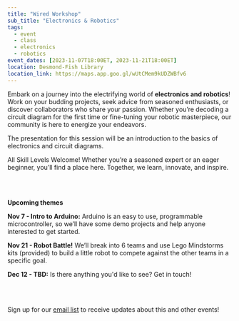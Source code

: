 ```yaml
---
title: "Wired Workshop"
sub_title: "Electronics & Robotics"
tags:
  - event
  - class
  - electronics
  - robotics
event_dates: [2023-11-07T18:00ET, 2023-11-21T18:00ET]
location: Desmond-Fish Library
location_link: https://maps.app.goo.gl/wUtCMem9kUDZWBfv6
---
```

Embark on a journey into the electrifying world of **electronics and robotics**!  Work on your budding projects, seek advice from seasoned enthusiasts, or discover collaborators who share your passion. Whether you’re decoding a circuit diagram for the first time or fine-tuning your robotic masterpiece, our community is here to energize your endeavors.


The presentation for this session will be an introduction to the basics of electronics and circuit diagrams.


All Skill Levels Welcome! Whether you’re a seasoned expert or an eager beginner, you’ll find a place here. Together, we learn, innovate, and inspire.

<br/>
<br/>

**Upcoming themes**

**Nov 7 - Intro to Arduino:** Arduino is an easy to use, programmable microcontroller, so we’ll have some demo projects and help anyone interested to get started.


**Nov 21 - Robot Battle!** We’ll break into 6 teams and use Lego Mindstorms kits (provided) to build a little robot to compete against the other teams in a specific goal.

**Dec 12 - TBD:** Is there anything you'd like to see?  Get in touch!

<br/>
<br/>

Sign up for our [email list]({{site.email_list_signup}}) to receive updates about this and other events!
